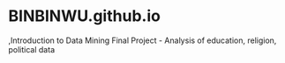 # BINBINWU.github.io
,Introduction to Data Mining Final Project - Analysis of education, religion, political data
